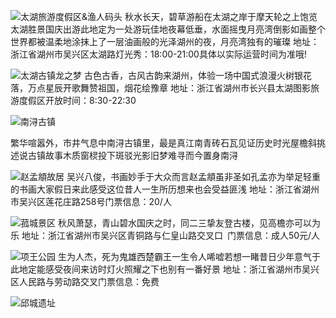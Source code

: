 
![太湖旅游度假区&渔人码头](https://github.com/user-attachments/assets/741989ed-43e5-45df-95bf-10ad4504616d)
秋水长天，碧草游船在太湖之岸于摩天轮之上饱览太湖胜景国庆出游此地定为一处游玩佳地夜幕低垂，水面摇曳月亮湾倒影如画整个世界都被温柔地涂抹上了一层油画般的光泽湖州的夜，月亮湾独有的璀璨
地址：浙江省湖州市吴兴区太湖路灯光秀：18:00-21:00具体以实际运营时间为准哦!

![太湖古镇龙之梦](https://github.com/user-attachments/assets/eb8a4167-fded-4db3-9c94-986dfed06632)
古色古香，古风古韵来湖州，体验一场中国式浪漫火树银花落，万点星辰开歌舞赞祖国，烟花绘豫章
地址：浙江省湖州市长兴县太湖图影旅游度假区开放时间：8:30-22:30

![南浔古镇](https://github.com/user-attachments/assets/39659c58-410c-41a9-a768-52aa14712b98)

繁华喧嚣外，市井气息中南浔古镇里，最是真江南青砖石瓦见证历史时光屋檐斜挑述说古镇故事木质窗棂投下斑驳光影旧梦难寻而今置身南浔

![赵孟頫故居](https://github.com/user-attachments/assets/661ad948-c192-4294-9cf1-37d2ddf51d46)
吴兴八俊，书画妙手于大众而言赵孟頫虽非圣如孔孟亦为举足轻重的书画大家假日来此感受这位昔人一生所历想来也会受益匪浅
地址：浙江省湖州市吴兴区莲花庄路258号门票信息：20/人

![菰城景区](https://github.com/user-attachments/assets/b904e620-6cf7-42f9-b570-4c56fe5df0a1)
秋风萧瑟，青山碧水国庆之时，同二三挚友登古楼，见高檐亦可以为乐
地址：浙江省湖州市吴兴区青铜路与仁皇山路交叉口 门票信息：成人50元/人

![项王公园](https://github.com/user-attachments/assets/751f7451-05c8-4621-b694-65f81ee0e74c)
生为人杰，死为鬼雄西楚霸王一生令人唏嘘若想一睹昔日少年意气于此地定能感受夜间来访时灯火照耀之下也别有一番好景
地址：浙江省湖州市吴兴区人民路与劳动路交叉门票信息：免费


![邱城遗址](https://github.com/user-attachments/assets/37e7aa3b-0e17-48d3-9bb4-95cc8c501741)
